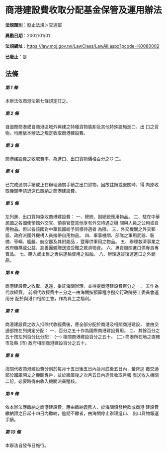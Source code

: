 # 商港建設費收取分配基金保管及運用辦法

**法規類別**：廢止法規＞交通部

**異動日期**：2002/01/01  

**法規網址**：https://law.moj.gov.tw/LawClass/LawAll.aspx?pcode=K0080002

**已廢止**：是



## 法條
##### 第 1 條
本辦法依商港法第七條規定訂之。

##### 第 2 條
自國際商港或自商港區域外興建之特種貨物裝卸及其他特殊設施進口、出
口之貨物，均應依本辦法之規定收取商港建設費。

##### 第 3 條
商港建設費之收取費率，為進口、出口貨物價格百分之○‧二。


##### 第 4 條
已完成通關手續或正在辦理通關手續之出口貨物，因故註銷或退關時，得
向原收取機關申請退還已繳納之商港建設費。

##### 第 5 條
左列進、出口貨物免收商港建設費：
一、總統、副總統應用物品。
二、駐在中華民國之各國使領館外交官、領事官暨其他享有外交待遇之機
    關與人員之公用或自用物品。但以各該國對中華民國給予同樣待遇者
    為限。
三、外交機關之外交郵袋、政府派國外機構人員攜帶自用物品。
四、軍事機關、部隊之軍用武器、裝備、車輛、艦艇、航空器及其附屬品
    ，暨專供軍用之物品。
五、辦理救濟事業之政府機構或公益、慈善團體贈送或受贈之救濟物資。
六、專賣機關進口供專賣專賣品。
七、購入或出售之專供運輸使用之船舶。
八、辦理退貨復運進口之外銷品。


##### 第 6 條
商港建設費之收取、退還，委託海關辦理，並得提商港建設費百分之一．
五作為代收經費。
前項代收經費中三分之一由海關按預算程序撥交行政院勞工委員會運用分
配於與港口相關工會，作為員工之福利。

##### 第 7 條
商港建設費之收入扣除代收經費後，應全部分配於商港及相關商港建設，
並由交通部按左列規定分配：
一、百分之五十作為國際商港建設費用。
二、其餘百分之五十按左列百分比分配：
 (一) 相關商港建設百分之五十。
 (二) 商港所在地之直轄市及縣 (市) 政府相關商港建設百分之五十。


##### 第 8 條
海關代收商港建設費分別於每月十五日後五日內及月底後五日內，彙齊逕
繳交通部於國庫開立之機關專戶，並於繳庫後之次月五日內造具收取月報
表送收入機關二份，必要時得由收入機關派員稽核。

##### 第 9 條
依本辦法應繳納之商港建設費，應由繳納義務人，於海關填發稅款或商港
建設費繳納證之日起十四日內繳納，逾期不繳者，由海關停止辦理進口、
出口貨物報運手續。

##### 第 10 條
本辦法自發布日施行。


